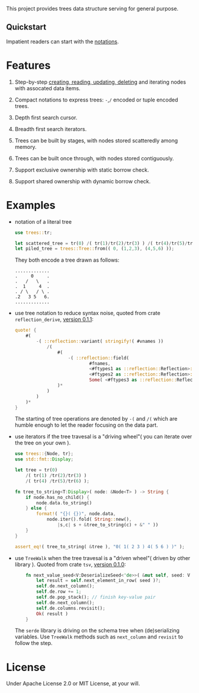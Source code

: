 This project provides trees data structure serving for general purpose.

## Quickstart

Impatient readers can start with the
[notations](https://oooutlk.github.io/trees/notations.html).

# Features

1. Step-by-step
[creating, reading, updating, deleting](https://oooutlk.github.io/trees/crud.html)
and iterating nodes with assocated data items.

2. Compact notations to express trees: `-`,`/` encoded or tuple encoded trees.

3. Depth first search cursor.

4. Breadth first search iterators.

5. Trees can be built by stages, with nodes stored scatteredly among memory.

6. Trees can be built once through, with nodes stored contiguously.

7. Support exclusive ownership with static borrow check.

8. Support shared ownership with dynamic borrow check.

# Examples

- notation of a literal tree

  ```rust
  use trees::tr;

  let scattered_tree = tr(0) /( tr(1)/tr(2)/tr(3) ) /( tr(4)/tr(5)/tr(6) );
  let piled_tree = trees::Tree::from(( 0, (1,2,3), (4,5,6) ));
  ```

  They both encode a tree drawn as follows:

  ```text
  .............
  .     0     .
  .   /   \   .
  .  1     4  .
  . / \   / \ .
  .2   3 5   6.
  .............
  ```

- use tree notation to reduce syntax noise, quoted from crate `reflection_derive`, [version 0.1.1](https://github.com/oooutlk/reflection/blob/master/reflection_derive/src/lib.rs#L202):

  ```rust
  quote! {
      #(
          -( ::reflection::variant( stringify!( #vnames ))
              /(
                  #(
                      -( ::reflection::field(
                              #fnames,
                              <#ftypes1 as ::reflection::Reflection>::ty(),
                              <#ftypes2 as ::reflection::Reflection>::name(),
                              Some( <#ftypes3 as ::reflection::Reflection>::members )))
                  )*
              )
          )
      )*
  }
  ```

  The starting of tree operations are denoted by `-(` and `/(` which are humble enough to let the reader focusing on the data part.

- use iterators if the tree travesal is a "driving wheel"( you can iterate over the tree on your own ).

  ```rust
  use trees::{Node, tr};
  use std::fmt::Display;

  let tree = tr(0)
      /( tr(1) /tr(2)/tr(3) )
      /( tr(4) /tr(5)/tr(6) );

  fn tree_to_string<T:Display>( node: &Node<T> ) -> String {
      if node.has_no_child() {
          node.data.to_string()
      } else {
          format!( "{}( {})", node.data,
              node.iter().fold( String::new(),
                  |s,c| s + &tree_to_string(c) + &" " ))
      }
  }

  assert_eq!( tree_to_string( &tree ), "0( 1( 2 3 ) 4( 5 6 ) )" );
  ```

- use `TreeWalk` when the tree travesal is a "driven wheel"( driven by other library ). Quoted from crate `tsv`, [version 0.1.0](https://github.com/oooutlk/tsv/blob/master/src/de.rs#L542):

  ```rust
      fn next_value_seed<V:DeserializeSeed<'de>>( &mut self, seed: V ) -> Result<V::Value> {
          let result = self.next_element_in_row( seed )?;
          self.de.next_column();
          self.de.row += 1;
          self.de.pop_stack(); // finish key-value pair
          self.de.next_column();
          self.de.columns.revisit();
          Ok( result )
      }
  ```
  The `serde` library is driving on the schema tree when (de)serializing variables. Use `TreeWalk` methods such as `next_column` and `revisit` to follow the step.

# License

Under Apache License 2.0 or MIT License, at your will.

